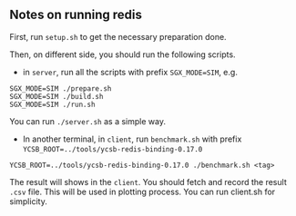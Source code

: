 ## Notes on running redis
First, run `setup.sh` to get the necessary preparation done.

Then, on different side, you should run the following scripts.

- in `server`, run all the scripts with prefix `SGX_MODE=SIM`, e.g.
```
SGX_MODE=SIM ./prepare.sh
SGX_MODE=SIM ./build.sh
SGX_MODE=SIM ./run.sh
```
You can run `./server.sh` as a simple way.

- In another terminal, in `client`, run `benchmark.sh` with prefix `YCSB_ROOT=../tools/ycsb-redis-binding-0.17.0`
```
YCSB_ROOT=../tools/ycsb-redis-binding-0.17.0 ./benchmark.sh <tag>
```

The result will shows in the `client`. You should fetch and record the result `.csv` file. This will be used in plotting process. You can run client.sh for simplicity.